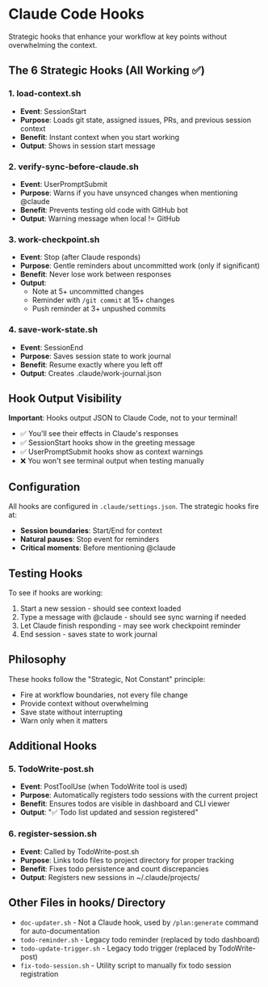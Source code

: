# Claude Code Hooks

Strategic hooks that enhance your workflow at key points without overwhelming the context.

## The 6 Strategic Hooks (All Working ✅)

### 1. load-context.sh 
- **Event**: SessionStart
- **Purpose**: Loads git state, assigned issues, PRs, and previous session context
- **Benefit**: Instant context when you start working
- **Output**: Shows in session start message

### 2. verify-sync-before-claude.sh
- **Event**: UserPromptSubmit
- **Purpose**: Warns if you have unsynced changes when mentioning @claude
- **Benefit**: Prevents testing old code with GitHub bot
- **Output**: Warning message when local != GitHub

### 3. work-checkpoint.sh
- **Event**: Stop (after Claude responds)
- **Purpose**: Gentle reminders about uncommitted work (only if significant)
- **Benefit**: Never lose work between responses
- **Output**: 
  - Note at 5+ uncommitted changes
  - Reminder with `/git commit` at 15+ changes
  - Push reminder at 3+ unpushed commits

### 4. save-work-state.sh
- **Event**: SessionEnd
- **Purpose**: Saves session state to work journal
- **Benefit**: Resume exactly where you left off
- **Output**: Creates .claude/work-journal.json

## Hook Output Visibility

**Important**: Hooks output JSON to Claude Code, not to your terminal!
- ✅ You'll see their effects in Claude's responses
- ✅ SessionStart hooks show in the greeting message
- ✅ UserPromptSubmit hooks show as context warnings
- ❌ You won't see terminal output when testing manually

## Configuration

All hooks are configured in `.claude/settings.json`. The strategic hooks fire at:
- **Session boundaries**: Start/End for context
- **Natural pauses**: Stop event for reminders
- **Critical moments**: Before mentioning @claude

## Testing Hooks

To see if hooks are working:
1. Start a new session - should see context loaded
2. Type a message with @claude - should see sync warning if needed
3. Let Claude finish responding - may see work checkpoint reminder
4. End session - saves state to work journal

## Philosophy

These hooks follow the "Strategic, Not Constant" principle:
- Fire at workflow boundaries, not every file change
- Provide context without overwhelming
- Save state without interrupting
- Warn only when it matters

## Additional Hooks

### 5. TodoWrite-post.sh
- **Event**: PostToolUse (when TodoWrite tool is used)
- **Purpose**: Automatically registers todo sessions with the current project
- **Benefit**: Ensures todos are visible in dashboard and CLI viewer
- **Output**: "✅ Todo list updated and session registered"

### 6. register-session.sh
- **Event**: Called by TodoWrite-post.sh
- **Purpose**: Links todo files to project directory for proper tracking
- **Benefit**: Fixes todo persistence and count discrepancies
- **Output**: Registers new sessions in ~/.claude/projects/

## Other Files in hooks/ Directory

- `doc-updater.sh` - Not a Claude hook, used by `/plan:generate` command for auto-documentation
- `todo-reminder.sh` - Legacy todo reminder (replaced by todo dashboard)
- `todo-update-trigger.sh` - Legacy todo trigger (replaced by TodoWrite-post)
- `fix-todo-session.sh` - Utility script to manually fix todo session registration